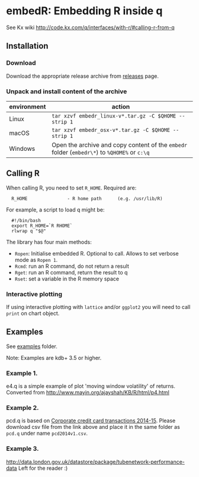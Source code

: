 # embedR: Embedding R inside q

See Kx wiki http://code.kx.com/q/interfaces/with-r/#calling-r-from-q

## Installation

### Download
Download the appropriate release archive from [releases](../../releases/latest) page. 

### Unpack and install content of the archive 

environment     | action
----------------|---------------------------------------------------------------------------------------
Linux           | `tar xzvf embedr_linux-v*.tar.gz -C $QHOME --strip 1`
macOS           | `tar xzvf embedr_osx-v*.tar.gz -C $QHOME --strip 1`
Windows         | Open the archive and copy content of the `embedr` folder (`embedr\*`) to `%QHOME%` or `c:\q`


## Calling R

When calling R, you need to set `R_HOME`. Required are:
```
  R_HOME               - R home path      (e.g. /usr/lib/R)
```
For example, a script to load q might be:

```
  #!/bin/bash
  export R_HOME=`R RHOME`
  rlwrap q "$@"
```

The library has four main methods:

- `Ropen`: Initialise embedded R. Optional to call. Allows to set verbose mode as `Ropen 1`.
- `Rcmd`: run an R command, do not return a result
- `Rget`: run an R command, return the result to q
- `Rset`: set a variable in the R memory space

### Interactive plotting
If using interactive plotting with `lattice` and/or `ggplot2` you will need to call `print` on chart object. 

## Examples

See [examples](examples) folder. 

Note: Examples are kdb+ 3.5 or higher.

### Example 1.

e4.q  is a simple example of plot 'moving window volatility' of returns. Converted from http://www.mayin.org/ajayshah/KB/R/html/p4.html

### Example 2. 

pcd.q is based on [Corporate credit card transactions 2014-15](https://data.gov.uk/dataset/corporate-credit-card-transaction-2014-15).
Please download csv file from the link above and place it in the same folder as `pcd.q` under name `pcd2014v1.csv`.

### Example 3.

http://data.london.gov.uk/datastore/package/tubenetwork-performance-data
Left for the reader :)
